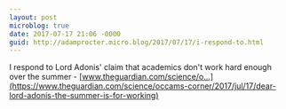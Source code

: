 ```yaml
---
layout: post
microblog: true
date: 2017-07-17 21:06 -0000
guid: http://adamprocter.micro.blog/2017/07/17/i-respond-to.html
---
```

I respond to Lord Adonis' claim that academics don't work hard enough over the summer - [www.theguardian.com/science/o...](https://www.theguardian.com/science/occams-corner/2017/jul/17/dear-lord-adonis-the-summer-is-for-working)
